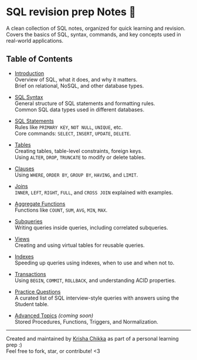 # SQL revision prep Notes 🐙

A clean collection of SQL notes, organized for quick learning and revision. Covers the basics of SQL, syntax, commands, and key concepts used in real-world applications.

## Table of Contents

- [Introduction](./Intro.md)  
  Overview of SQL, what it does, and why it matters.<br/>
  Brief on relational, NoSQL, and other database types.

- [SQL Syntax](./Syntax.md)  
  General structure of SQL statements and formatting rules.<br/>
  Common SQL data types used in different databases.

- [SQL Statements](./Statements.md)  
  Rules like `PRIMARY KEY`, `NOT NULL`, `UNIQUE`, etc.<br/>
  Core commands: `SELECT`, `INSERT`, `UPDATE`, `DELETE`.

- [Tables](./table.md)  
  Creating tables, table-level constraints, foreign keys.<br/>
  Using `ALTER`, `DROP`, `TRUNCATE` to modify or delete tables.

- [Clauses](./clauses.md)  
  Using `WHERE`, `ORDER BY`, `GROUP BY`, `HAVING`, and `LIMIT`.

- [Joins](./join.md)  
  `INNER`, `LEFT`, `RIGHT`, `FULL`, and `CROSS JOIN` explained with examples.

- [Aggregate Functions](./aggregate.md)  
  Functions like `COUNT`, `SUM`, `AVG`, `MIN`, `MAX`.

- [Subqueries](./subqueries.md)  
  Writing queries inside queries, including correlated subqueries.

- [Views](./views.md)  
  Creating and using virtual tables for reusable queries.

- [Indexes](./indexes.md)  
  Speeding up queries using indexes, when to use and when not to.

- [Transactions](./transactions.md)  
  Using `BEGIN`, `COMMIT`, `ROLLBACK`, and understanding ACID properties.

- [Practice Questions](./practice.md)  
  A curated list of SQL interview-style queries with answers using the Student table.

- [Advanced Topics](./advanced.md) *(coming soon)*  
  Stored Procedures, Functions, Triggers, and Normalization.

---
Created and maintained by [Krisha Chikka](https://github.com/krishachikka) as part of a personal learning prep :)  
Feel free to fork, star, or contribute! <3

